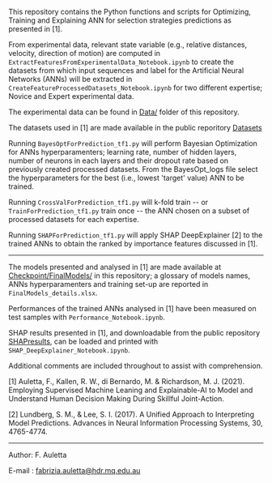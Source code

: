 This repository contains the Python functions and scripts for Optimizing, Training and Explaining ANN for selection strategies predictions as presented in [1]. 

From experimental data, relevant state variable (e.g., relative distances, velocity, direction of motion) are computed in `ExtractFeaturesFromExperimentalData_Notebook.ipynb` to create the datasets from which input sequences and label for the Artificial Neural Networks (ANNs) will be extracted in `CreateFeatureProcessedDatasets_Notebook.ipynb` for two different expertise; Novice and Expert experimental data. 

The experimental data can be found in [Data/](Data/) folder of this repository. 

The datasets used in [1] are made available in the public reporitory [Datasets](https://osf.io/wgk8e/?view_only=8aec18499ed8457cb296032545963542)

Running `BayesOptForPrediction_tf1.py` will perform Bayesian Optimization for ANNs  hyperparamenters; learning rate, number of hidden layers, number of neurons in each layers and their dropout rate based on previously created processed datasets. 
From the BayesOpt_logs file select the hyperparameters for the best (i.e., lowest 'target' value) ANN to be trained. 

Running `CrossValForPrediction_tf1.py` will k-fold train -- or `TrainForPrediction_tf1.py` train once -- the ANN chosen on a subset of processed datasets for each expertise.

Running `SHAPForPrediction_tf1.py` will apply SHAP DeepExplainer [2] to the trained ANNs to obtain the ranked by importance features discussed in [1].

------------------------------------------------------------------------------------------

The models presented and analysed in [1] are made available at [Checkpoint/FinalModels/](Checkpoint/FinalModels/README.md) in this repository; a glossary of models names, ANNs hyperparamenters and training set-up are reported in `FinalModels_details.xlsx`.

Performances of the trained ANNs analysed in [1] have been measured on test samples with `Performance_Notebook.ipynb`.

SHAP results presented in [1], and downloadable from the public repository [SHAPresults](https://osf.io/wgk8e/?view_only=8aec18499ed8457cb296032545963542), can be loaded and printed with `SHAP_DeepExplainer_Notebook.ipynb`.


Additional comments are included throughout to assist with comprehension.



[1] Auletta, F., Kallen, R. W., di Bernardo, M. & Richardson, M. J. (2021). Employing Supervised Machine Leaning and Explainable-AI to Model and Understand Human Decision Making During Skillful Joint-Action.  


[2] Lundberg, S. M., & Lee, S. I. (2017). A Unified Approach to Interpreting Model Predictions. Advances in Neural Information Processing Systems, 30, 4765-4774.

------------------------------------------------------------------------------------------
Author: F. Auletta

E-mail : fabrizia.auletta@hdr.mq.edu.au
